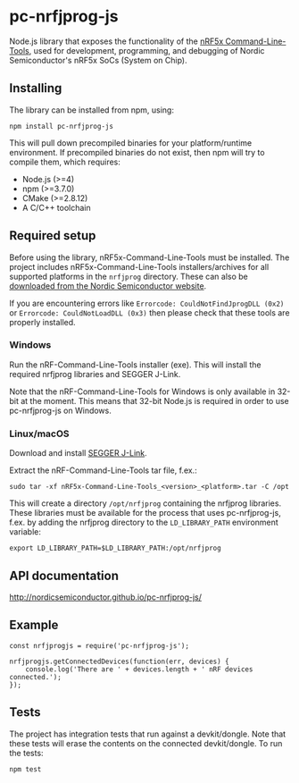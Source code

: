 # pc-nrfjprog-js

Node.js library that exposes the functionality of the [nRF5x Command-Line-Tools](https://infocenter.nordicsemi.com/topic/com.nordic.infocenter.tools/dita/tools/nrf5x_command_line_tools/nrf5x_command_line_tools_lpage.html?cp=5_1), used for development, programming, and debugging of Nordic Semiconductor's nRF5x SoCs (System on Chip).

## Installing

The library can be installed from npm, using:

    npm install pc-nrfjprog-js

This will pull down precompiled binaries for your platform/runtime environment. If precompiled binaries do not exist, then npm will try to compile them, which requires:

* Node.js (>=4)
* npm (>=3.7.0)
* CMake (>=2.8.12)
* A C/C++ toolchain

## Required setup

Before using the library, nRF5x-Command-Line-Tools must be installed. The project includes nRF5x-Command-Line-Tools installers/archives for all supported platforms in the `nrfjprog` directory. These can also be [downloaded from the Nordic Semiconductor website](http://infocenter.nordicsemi.com/index.jsp?topic=%2Fcom.nordic.infocenter.tools%2Fdita%2Ftools%2Fnrf5x_command_line_tools%2Fnrf5x_installation.html).

If you are encountering errors like `Errorcode: CouldNotFindJprogDLL (0x2)` or `Errorcode: CouldNotLoadDLL (0x3)` then please check that these tools are properly installed.

### Windows

Run the nRF-Command-Line-Tools installer (exe). This will install the required nrfjprog libraries and SEGGER J-Link.

Note that the nRF-Command-Line-Tools for Windows is only available in 32-bit at the moment. This means that 32-bit Node.js is required in order to use pc-nrfjprog-js on Windows.

### Linux/macOS

Download and install [SEGGER J-Link](https://www.segger.com/downloads/jlink/).

Extract the nRF-Command-Line-Tools tar file, f.ex.:

    sudo tar -xf nRF5x-Command-Line-Tools_<version>_<platform>.tar -C /opt

This will create a directory `/opt/nrfjprog` containing the nrfjprog libraries. These libraries must be available for the process that uses pc-nrfjprog-js, f.ex. by adding the nrfjprog directory to the `LD_LIBRARY_PATH` environment variable:

    export LD_LIBRARY_PATH=$LD_LIBRARY_PATH:/opt/nrfjprog

## API documentation

http://nordicsemiconductor.github.io/pc-nrfjprog-js/

## Example

```
const nrfjprogjs = require('pc-nrfjprog-js');

nrfjprogjs.getConnectedDevices(function(err, devices) {
    console.log('There are ' + devices.length + ' nRF devices connected.');
});
```

## Tests

The project has integration tests that run against a devkit/dongle. Note that these tests will erase the contents on the connected devkit/dongle. To run the tests:

    npm test
